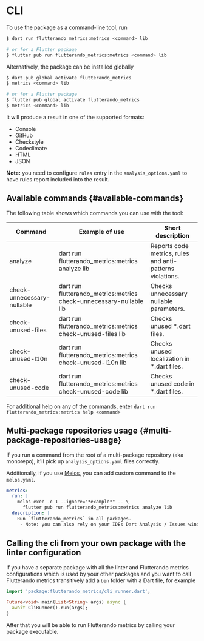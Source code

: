 # CLI

To use the package as a command-line tool, run

```sh
$ dart run flutterando_metrics:metrics <command> lib

# or for a Flutter package
$ flutter pub run flutterando_metrics:metrics <command> lib
```

Alternatively, the package can be installed globally

```sh
$ dart pub global activate flutterando_metrics
$ metrics <command> lib

# or for a Flutter package
$ flutter pub global activate flutterando_metrics
$ metrics <command> lib
```

It will produce a result in one of the supported formats:

- Console
- GitHub
- Checkstyle
- Codeclimate
- HTML
- JSON

**Note:** you need to configure `rules` entry in the `analysis_options.yaml` to have rules report included into the result.

## Available commands {#available-commands}

The following table shows which commands you can use with the tool:

| Command                    | Example of use                                                    | Short description                                         |
| -------------------------- | ----------------------------------------------------------------- | --------------------------------------------------------- |
| analyze                    | dart run flutterando_metrics:metrics analyze lib                    | Reports code metrics, rules and anti-patterns violations. |
| check-unnecessary-nullable | dart run flutterando_metrics:metrics check-unnecessary-nullable lib | Checks unnecessary nullable parameters.                   |
| check-unused-files         | dart run flutterando_metrics:metrics check-unused-files lib         | Checks unused \*.dart files.                              |
| check-unused-l10n          | dart run flutterando_metrics:metrics check-unused-l10n lib          | Checks unused localization in *.dart files.               |
| check-unused-code          | dart run flutterando_metrics:metrics check-unused-code lib          | Checks unused code in *.dart files.                       |

For additional help on any of the commands, enter `dart run flutterando_metrics:metrics help <command>`

## Multi-package repositories usage {#multi-package-repositories-usage}

If you run a command from the root of a multi-package repository (aka monorepo), it'll pick up `analysis_options.yaml` files correctly.

Additionally, if you use [Melos](https://pub.dev/packages/melos), you can add custom command to the `melos.yaml`.

```yaml title="melos.yaml"
metrics:
  run: |
    melos exec -c 1 --ignore="*example*" -- \
      flutter pub run flutterando_metrics:metrics analyze lib
  description: |
    Run `flutterando_metrics` in all packages.
     - Note: you can also rely on your IDEs Dart Analysis / Issues window.
```

## Calling the cli from your own package with the linter configuration

If you have a separate package with all the linter and Flutterando metrics configurations which is used by your other packages and you want to call Flutterando metrics transitively add a `bin` folder with a Dart file, for example

```dart metrics.dart
import 'package:flutterando_metrics/cli_runner.dart';

Future<void> main(List<String> args) async {
  await CliRunner().run(args);
}
```

After that you will be able to run Flutterando metrics by calling your package executable.
